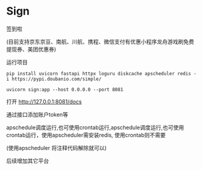 # Sign
签到啦

(目前支持京东京豆、南航、川航、携程、微信支付有优惠小程序龙舟游戏刷免费提现券、美团优惠券)

运行项目

`pip install uvicorn fastapi httpx loguru diskcache apscheduler redis -i https://pypi.doubanio.com/simple/`

`uvicorn sign:app --host 0.0.0.0 --port 8081`

打开 http://127.0.0.1:8081/docs

通过接口添加账户token等

apschedule调度运行,也可使用crontab运行,apschedule调度运行,也可使用crontab运行，使用apscheduler需安装redis, 使用crontab则不需要

(使用apscheduler 将注释代码解除就可以)

后续增加其它平台

